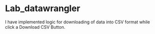 # Lab_datawrangler

I have implemented logic for downloading of data into CSV format while click a Download CSV Button. 